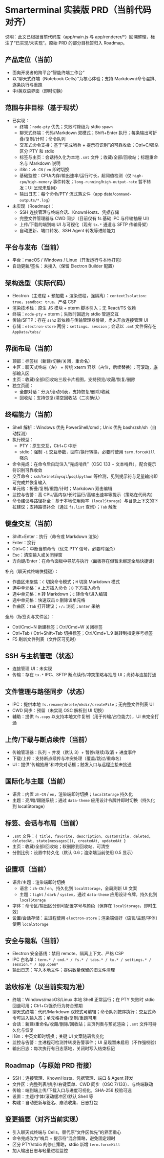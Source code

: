# Smarterminal 实装版 PRD（当前代码对齐）

说明：此文已根据当前代码库（app/main.js 与 app/renderer/*）回溯整理，标注了“已实现/未实现”。原始 PRD 的部分目标暂归入 Roadmap。

## 产品定位（当前）
- 面向开发者的跨平台“智能终端工作台”
- 以“聊天式终端（Notebook Cells）”为核心体验；支持 Markdown/命令混排、逐条执行与重跑
- 中/英双语界面（即时切换）

## 范围与非目标（基于现状）
- 已实现：
  - 终端：`node-pty` 优先；失败时降级为 stdio `spawn`
  - 聊天式终端：代码/Markdown 双模式；Shift+Enter 执行；每条输出可折叠/复制/计时；命令队列
  - 交互式命令支持：基于“完成哨兵 + 提示符识别”的可靠收敛；Ctrl+C/强杀区分 PTY 和 stdio
  - 标签与主页：会话持久化为本地 `.smt` 文件；收藏/全部/回收站；标题重命名与 Markdown 说明
  - i18n：`zh-CN` / `en` 即时切换
  - 基础监控：CPU/内存/输出速率/运行时长，超阈值检测（仅 `high-cpu`/`high-memory` 事件转发；`long-running`/`high-output-rate` 暂不转发；UI 呈现未启用）
  - 输出日志：每个命令/PTY 流式落文件（app data/`command-outputs/*.log`）
- 未实现（Roadmap）：
  - SSH 连接管理与终端会话、KnownHosts、凭据存储
  - 完整文件管理器与 CWD 同步（目前仅有 fs 基础 IPC 与传输抽屉 UI）
  - 上传/下载的端到端 UI 与可视化（现有 `tx.*` 通道与 SFTP 传输骨架）
  - 自动更新、端口转发、SSH Agent 转发等进阶能力

## 平台与发布（当前）
- 平台：macOS / Windows / Linux（开发运行与本地打包）
- 自动更新/签名：未接入（保留 Electron Builder 配置）

## 架构选型（实际代码）
- Electron（主进程 + 预加载 + 渲染进程，强隔离）：`contextIsolation: true`，`sandbox: true`，严格 CSP
- 渲染技术栈：原生 JS 模块 + xterm 脚本引入；无 React/TS 依赖
- 终端：`node-pty` + xterm；失败时回退为 stdio 管道交互
- 传输/SFTP：存在 `ssh2` 软依赖与传输管理器骨架，尚未开放连接管理 UI
- 存储：`electron-store` 两份：`settings`、`session`；会话以 `.smt` 文件保存在 `AppData/tabs/`

## 界面布局（当前）
- 顶部：标签栏（新建/切换/关闭，重命名）
- 主区：聊天式终端（左） + 传统 xterm 容器（占位，后续替换）；可滚动，底部输入区
- 主页：收藏/全部/回收站三段卡片视图，支持预览/收藏/恢复/删除
 - 独立页面：
   - 全部对话：分页/滚动列表，支持恢复/删除/收藏
   - 回收站：支持恢复/清空回收站（二次确认）

## 终端能力（当前）
- Shell 解析：Windows 优先 PowerShell/cmd；Unix 优先 bash/zsh/sh（自动探测）
- 执行模型：
  - PTY：原生交互，Ctrl+C 中断
  - stdio：强制 `-i` 交互参数，回车/换行转换，必要时使用 `term.forceKill` 强杀
- 命令完成：在命令后自动注入“完成哨兵”（OSC 133 + 文本哨兵），配合提示符识别可靠收敛
- 交互命令：`ssh`/`telnet`/`mysql`/`psql`/`python` 等检测，见到提示符与足量输出即可完成并恢复输入
- 单元格：折叠/复制/重跑/计时；Markdown 双击编辑
- 监控与告警：高 CPU/高内存/长时运行/高输出速率等提示（策略在代码内）
- 命令建议与路径补全：基于本地使用频率（`localStorage`）与目录上下文的下拉建议；支持路径补全（通过 `fs.list` 查询）；`Tab` 触发

## 键盘交互（当前）
- Shift+Enter：执行（命令或 Markdown 渲染）
- Enter：换行
- Ctrl+C：中断当前命令（优先 PTY 信号，必要时强杀）
- Esc：清空输入或关闭弹窗
- 方向键/Enter：在命令面板中导航与执行（面板存在但暂未绑定全局快捷键）


补充（聊天式终端快捷键）：
- 作曲区未聚焦：`C` 切换命令模式；`M` 切换 Markdown 模式
- 选中单元格：`A` 上方插入命令；`B` 下方插入命令
- 选中单元格：`M` 转 Markdown；`C` 转命令/进入编辑
- 选中单元格：快速双击 `D` 删除该单元格
- 作曲区：`Tab` 打开建议；`↑/↓` 浏览；`Enter` 采纳

全局（标签页与文件区）：
- Ctrl/Cmd+N 新建标签；Ctrl/Cmd+W 关闭标签
- Ctrl+Tab / Ctrl+Shift+Tab 切换标签；Ctrl/Cmd+1..9 跳转到指定序号标签
- F5 刷新文件列表（文件区可见时）
## SSH 与主机管理（状态）
- 连接管理 UI：未实现
- 传输：存在 `tx.*` IPC、SFTP 断点续传/冲突策略与抽屉 UI；尚待与连接打通

## 文件管理与路径同步（状态）
- IPC：提供本地 `fs.rename/delete/mkdir/createFile`；无完整文件列表 UI
- CWD 同步：预留（未实现 OSC 解析到 UI 切换）
 - 辅助：提供 `fs.copy` 以支持本地文件复制（用于传输/占位能力），UI 未完全打通

## 上传/下载与断点续传（当前）
- 传输管理器：队列 + 并发（默认 3）+ 暂停/继续/取消 + 进度事件
- 下载/上传：支持断点续传与冲突处理（覆盖/跳过/重命名）
- UI：提供“传输抽屉”和冲突对话框；触发入口与远程连接未接通

## 国际化与主题（当前）
- 语言：内置 `zh-CN` / `en`，渲染端即时切换；`localStorage` 持久化
- 主题：亮/暗/跟随系统；通过 `data-theme` 应用设计令牌并即时切换（持久化到 localStorage）

## 标签、会话与布局（当前）
- `.smt` 文件：`{ title, favorite, description, customTitle, deleted, deletedAt, state(messages[]), createdAt, updatedAt }`
- 主页：收藏/全部/回收站；软删除到回收站、可清空
- 分割比例：设置中持久化（默认 0.6；渲染端当前使用 0.5 显示）

## 设置项（当前）
- 语言/主题：渲染端即时切换
  - 语言：`zh-CN` / `en`，持久化到 `localStorage`，全局刷新 UI 文案
  - 主题：`light` / `dark` / `system`，通过 `data-theme` 应用设计令牌，持久化到 `localStorage`
- 字体：命令区/输出区分别可配置字号与颜色（保存在 `localStorage`，即时生效）
- 设置/会话存储：主进程使用 `electron-store`；渲染端偏好（语言/主题/字体）使用 `localStorage`

## 安全与隐私（当前）
- Electron 安全基线：禁用 remote、隔离上下文、严格 CSP
- IPC 白名单：`term.* / cmd.* / fs.* / tabs.* / tx.* / settings.* / session.* / app.open*`
- 输出日志：写入本地文件；提供数量保留的旧文件清理

## 验收标准（以当前实现为准）
- 终端：Windows/macOS/Linux 本地 Shell 正常运行；在 PTY 失败时 stdio 回退可用；Ctrl+C/强杀行为符合预期
- 聊天式终端：代码/Markdown 双模式可编辑；命令队列按序执行；交互式命令可进入输入态；单元格折叠/复制/重跑可用
- 会话：新建/重命名/收藏/删除/回收站；主页列表与预览渲染；`.smt` 文件可持久化与恢复
- i18n：中英文即时切换；关键 UI 文案随语言变化
- 监控与告警：主进程可检测并转发告警事件；UI 呈现暂未启用（不作强校验）
- 输出日志：每次执行有日志落地，关闭时写入结束标记

## Roadmap（与原始 PRD 衔接）
- SSH：连接管理、KnownHosts、凭据管理、端口 & Agent 转发
- 文件区：完整列表/排序/右键菜单、CWD 同步（OSC 7/133）、与终端联动
- 传输：端到端上传/下载入口与进度可视化，SHA-256 校验可选
- 设置：主题/字体/滚动缓冲区/默认 Shell 等
- 构建：自动更新与签名、崩溃收集、日志打包

## 变更摘要（对齐当前实现）
- 引入聊天式终端与 Cells，替代原“文件区优先”的界面重心
- 命令完成改为“哨兵 + 提示符”混合策略，避免固定超时
- 区分 PTY/stdio 的停止策略，stdio 新增 `term.forceKill`
- 加入输出日志与轻量进程监控
